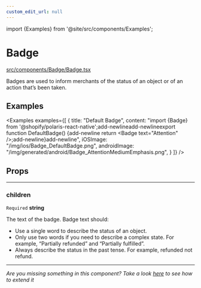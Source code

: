 ```yaml
---
custom_edit_url: null
---
```


import {Examples} from '@site/src/components/Examples';

# Badge

[src/components/Badge/Badge.tsx](https://github.com/Shopify/mobile/tree/main/src/components/Badge/Badge.tsx)

Badges are used to inform merchants of the status of an object or of an action that’s been taken.

## Examples

<Examples
examples={[
{
title: "Default Badge",
content: "import {Badge} from '@shopify/polaris-react-native';add-newlineadd-newlineexport function DefaultBadge() {add-newline return <Badge text=\"Attention\" />;add-newline}add-newline",
iOSImage: "/img/ios/Badge_DefaultBadge.png",
androidImage: "/img/generated/android/Badge_AttentionMediumEmphasis.png",
}
]}
/>

## Props

---

### children

`Required`
**string**

The text of the badge. Badge text should:

- Use a single word to describe the status of an object.
- Only use two words if you need to describe a complex state. For example, “Partially refunded” and “Partially fulfilled”.
- Always describe the status in the past tense. For example, refunded not refund.

---

_Are you missing something in this component? Take a look [here](/react_native/development/polaris/Contributing#how-to-update-an-existing-component) to see how to extend it_
